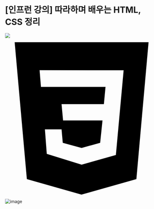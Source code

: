 # [인프런 강의] 따라하며 배우는 HTML, CSS 정리

<img src="https://img.shields.io/badge/E34F26?style=flat-square&logo=html5&logoColor=white"/>

<svg role="img" viewBox="0 0 24 24" xmlns="http://www.w3.org/2000/svg"><title>CSS3</title><path d="M1.5 0h21l-1.91 21.563L11.977 24l-8.565-2.438L1.5 0zm17.09 4.413L5.41 4.41l.213 2.622 10.125.002-.255 2.716h-6.64l.24 2.573h6.182l-.366 3.523-2.91.804-2.956-.81-.188-2.11h-2.61l.29 3.855L12 19.288l5.373-1.53L18.59 4.414z"/></svg>


![image](https://github.com/mhjoon99/HTML-CSS/assets/70474860/e7b89c85-0d21-4d7b-aea9-facef0646151)
